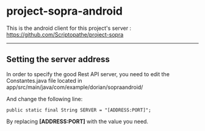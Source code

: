 # project-sopra-android
This is the android client for this project's server : https://github.com/Scriptopathe/project-sopra

--------------------------
Setting the server address
--------------------------

In order to specify the good Rest API server, you need to edit the Constantes.java file located in app/src/main/java/com/example/dorian/sopraandroid/

And change the following line:

    public static final String SERVER = "[ADDRESS:PORT]";

By replacing **[ADDRESS:PORT]** with the value you need.
